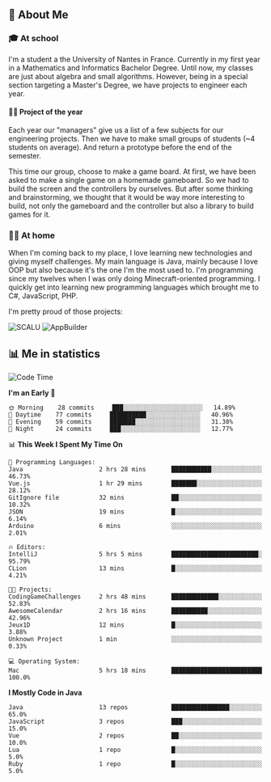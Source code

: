 ## 👀 About Me

### 🎓 At school

I'm a student a the University of Nantes in France. Currently in my first year in a Mathematics and Informatics Bachelor Degree. Until now, my classes are just about algebra and small algorithms. However, being in a special section targeting a Master's Degree, we have projects to engineer each year. 

#### 🔧🔬 Project of the year

Each year our "managers" give us a list of a few subjects for our engineering projects. Then we have to make small groups of students (~4 students on average). And return a prototype before the end of the semester.

This time our group, choose to make a game board. At first, we have been asked to make a single game on a homemade gameboard. So we had to build the screen and the controllers by ourselves. 
But after some thinking and brainstorming, we thought that it would be way more interesting to build, not only the gameboard and the controller but also a library to build games for it.

### 👨‍💻 At home

When I'm coming back to my place, I love learning new technologies and giving myself challenges. My main language is Java, mainly because I love OOP but also because it's the one I'm the most used to. I'm programming since my twelves when I was only doing Minecraft-oriented programming.  I quickly get into learning new programming languages which brought me to C#, JavaScript, PHP. 

I'm pretty proud of those projects:

![SCALU](https://github-readme-stats.vercel.app/api/pin?username=renardfute&repo=SCALU)
![AppBuilder](https://github-readme-stats.vercel.app/api/pin?username=pulsedev2&repo=AppBuilder)

## 📊 Me in statistics
<!--START_SECTION:waka-->
![Code Time](http://img.shields.io/badge/Code%20Time-39%20hrs%2057%20mins-blue)

**I'm an Early 🐤** 

```text
🌞 Morning    28 commits     ███░░░░░░░░░░░░░░░░░░░░░░   14.89% 
🌆 Daytime    77 commits     ██████████░░░░░░░░░░░░░░░   40.96% 
🌃 Evening    59 commits     ███████░░░░░░░░░░░░░░░░░░   31.38% 
🌙 Night      24 commits     ███░░░░░░░░░░░░░░░░░░░░░░   12.77%

```


📊 **This Week I Spent My Time On** 

```text
💬 Programming Languages: 
Java                     2 hrs 28 mins       ███████████░░░░░░░░░░░░░░   46.73% 
Vue.js                   1 hr 29 mins        ███████░░░░░░░░░░░░░░░░░░   28.12% 
GitIgnore file           32 mins             ██░░░░░░░░░░░░░░░░░░░░░░░   10.32% 
JSON                     19 mins             █░░░░░░░░░░░░░░░░░░░░░░░░   6.14% 
Arduino                  6 mins              ░░░░░░░░░░░░░░░░░░░░░░░░░   2.01%

🔥 Editors: 
IntelliJ                 5 hrs 5 mins        ████████████████████████░   95.79% 
CLion                    13 mins             █░░░░░░░░░░░░░░░░░░░░░░░░   4.21%

🐱‍💻 Projects: 
CodingGameChallenges     2 hrs 48 mins       █████████████░░░░░░░░░░░░   52.83% 
AwesomeCalendar          2 hrs 16 mins       ██████████░░░░░░░░░░░░░░░   42.96% 
Jeux1D                   12 mins             █░░░░░░░░░░░░░░░░░░░░░░░░   3.88% 
Unknown Project          1 min               ░░░░░░░░░░░░░░░░░░░░░░░░░   0.33%

💻 Operating System: 
Mac                      5 hrs 18 mins       █████████████████████████   100.0%

```

**I Mostly Code in Java** 

```text
Java                     13 repos            ████████████████░░░░░░░░░   65.0% 
JavaScript               3 repos             ███░░░░░░░░░░░░░░░░░░░░░░   15.0% 
Vue                      2 repos             ██░░░░░░░░░░░░░░░░░░░░░░░   10.0% 
Lua                      1 repo              █░░░░░░░░░░░░░░░░░░░░░░░░   5.0% 
Ruby                     1 repo              █░░░░░░░░░░░░░░░░░░░░░░░░   5.0%

```



<!--END_SECTION:waka-->
